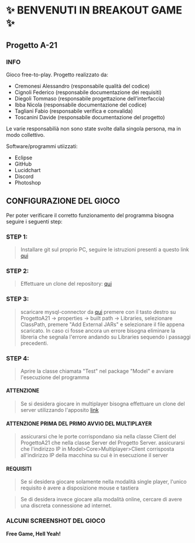 # ✨ BENVENUTI IN BREAKOUT GAME ✨
## Progetto A-21

### INFO
Gioco free-to-play. 
Progetto realizzato da:
- Cremonesi Alessandro    (responsabile qualità del codice)
- Cignoli Federico        (responsabile documentazione dei requisiti)
- Diegoli Tommaso         (responsabile progettazione dell’interfaccia)
- Ibba Nicola             (responsabile documentazione del codice)
- Tagliani Fabio          (responsabile verifica e convalida)
- Toscanini Davide        (responsabile documentazione del progetto)

Le varie responsabilià non sono state svolte dalla singola persona, ma in modo collettivo.

Software/programmi utiizzati:
- Eclipse
- GitHub
- Lucidchart
- Discord
- Photoshop

## CONFIGURAZIONE DEL GIOCO

Per poter verificare il corretto funzionamento del programma bisogna seguire i seguenti step:

### STEP 1:

> Installare git sul proprio PC, seguire le istruzioni presenti a questo link
> [qui](https://github.com/git-guides/install-git)

### STEP 2:

> Effettuare un clone del repository:
>  [qui](https://github.com/IngSW-unipv/Progetto-A21.git)

### STEP 3:
> scaricare mysql-connector da [qui](https://dev.mysql.com/get/Downloads/Connector-J/mysql-connector-java-8.0.26.zip)
> premere con il tasto destro su ProgettoA21 -> properties -> built path -> Libraries, selezionare ClassPath, premere "Add External JARs" e 
  selezionare il file appena scaricato. In caso ci fosse ancora un errore bisogna eliminare la libreria che segnala l'errore andando su Libraries 
  sequendo i passaggi precedenti.

### STEP 4: 
> Aprire la classe chiamata "Test" nel package "Model" e avviare l'esecuzione del programma


#### ATTENZIONE
> Se si desidera giocare in multiplayer bisogna effettuare un clone del server
> utilizzando l'apposito [link](https://github.com/Corby25/BreakoutServer)

#### ATTENZIONE PRIMA DEL PRIMO AVVIO DEL MULTIPLAYER 
> assicurarsi che le porte corrispondano sia nella classe Client del ProgettoA21 che nella classe Server del Progetto Server. 
> assicurarsi che l'indirizzo IP in Model>Core>Multiplayer>Client corrisposta all'indirizzo IP della macchina su cui è in esecuzione 
  il server

#### REQUISITI
> Se si desidera giocare solamente nella modalità single player, l'unico requisito è avere 
> a disposizione mouse e tastiera

> Se di desidera invece giocare alla modalità online, cercare di avere una
> discreta connessione ad internet.

### ALCUNI SCREENSHOT DEL GIOCO

**Free Game, Hell Yeah!**

